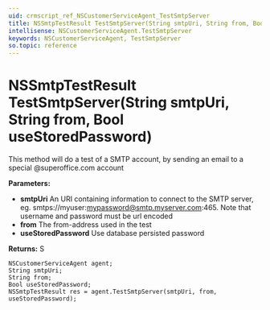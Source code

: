 ```yaml
---
uid: crmscript_ref_NSCustomerServiceAgent_TestSmtpServer
title: NSSmtpTestResult TestSmtpServer(String smtpUri, String from, Bool useStoredPassword)
intellisense: NSCustomerServiceAgent.TestSmtpServer
keywords: NSCustomerServiceAgent, TestSmtpServer
so.topic: reference
---
```


# NSSmtpTestResult TestSmtpServer(String smtpUri, String from, Bool useStoredPassword)

This method will do a test of a SMTP account, by sending an email to a special @superoffice.com account

**Parameters:**
 - **smtpUri** An URI containing information to connect to the SMTP server, eg. smtps://myuser:mypassword@smtp.myserver.com:465. Note that username and password must be url encoded
 - **from** The from-address used in the test
 - **useStoredPassword** Use database persisted password

**Returns:** S

```crmscript
NSCustomerServiceAgent agent;
String smtpUri;
String from;
Bool useStoredPassword;
NSSmtpTestResult res = agent.TestSmtpServer(smtpUri, from, useStoredPassword);
```

